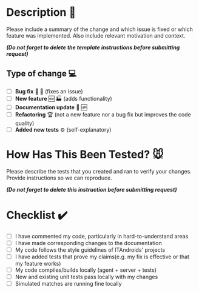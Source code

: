 # Description :memo:

Please include a summary of the change and which issue is fixed or which feature was implemented. Also include relevant motivation and context. 

***(Do not forget to delete the template instructions before submitting request)***

## Type of change :computer:

- [ ] **Bug fix** :bug: :wrench: (fixes an issue)
- [ ] **New feature** :new: :factory: (adds functionality)
- [ ] **Documentation update** :book: :up:
- [ ] **Refactoring** :trophy: (not a new feature nor a bug fix but improves the code quality)
- [ ] **Added new tests** :gear: (self-explanatory)

# How Has This Been Tested? :mouse:

Please describe the tests that you created and ran to verify your changes. Provide instructions so we can reproduce.

***(Do not forget to delete this instruction before submitting request)***

# Checklist :heavy_check_mark:

- [ ] I have commented my code, particularly in hard-to-understand areas
- [ ] I have made corresponding changes to the documentation
- [ ] My code follows the style guidelines of ITAndroids' projects
- [ ] I have added tests that prove my claims(e.g. my fix is effective or that my feature works)
- [ ] My code compiles/builds locally (agent + server + tests)
- [ ] New and existing unit tests pass locally with my changes
- [ ] Simulated matches are running fine locally
